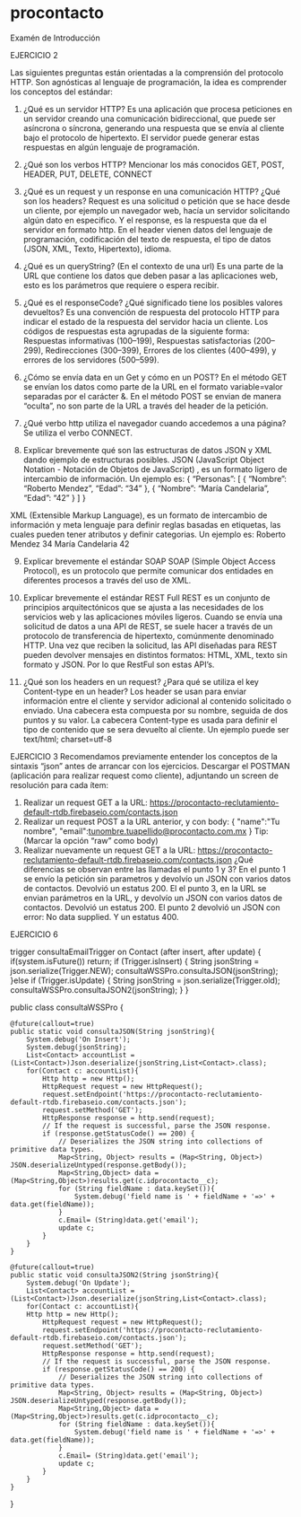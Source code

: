 # procontacto
Examén de Introducción

EJERCICIO 2

Las siguientes preguntas están orientadas a la comprensión del protocolo HTTP. Son agnósticas al lenguaje de programación, la idea es comprender los conceptos del estándar:
1.	¿Qué es un servidor HTTP? 
Es una aplicación que procesa peticiones en un servidor creando una comunicación bidireccional, que puede ser asíncrona o síncrona, generando una respuesta que se envía al cliente bajo el protocolo de hipertexto. El servidor puede generar estas respuestas en algún lenguaje de programación.
2.	¿Qué son los verbos HTTP? Mencionar los más conocidos
GET, POST, HEADER, PUT, DELETE, CONNECT
3.	¿Qué es un request y un response en una comunicación HTTP? ¿Qué son los headers? 
Request es una solicitud o petición que se hace desde un cliente, por ejemplo un navegador web, hacía un servidor solicitando algún dato en especifico. Y el response, es la respuesta que da el servidor en formato http. En el header vienen datos del lenguaje de programación, codificación del texto de respuesta, el tipo de datos (JSON, XML, Texto, Hipertexto), idioma.
4.	¿Qué es un queryString? (En el contexto de una url)
Es una parte de la URL que contiene los datos que deben pasar a las aplicaciones web, esto es los parámetros que requiere o espera recibir.
5.	¿Qué es el responseCode? ¿Qué significado tiene los posibles valores devueltos?
Es una convención de respuesta del protocolo HTTP para indicar el estado de la respuesta del servidor hacia un cliente.
Los códigos de respuestas esta agrupadas de la siguiente forma:
Respuestas informativas (100–199),
Respuestas satisfactorias (200–299),
Redirecciones (300–399),
Errores de los clientes (400–499),
y errores de los servidores (500–599).

6.	¿Cómo se envía data en un Get y cómo en un POST? 
En el método GET se envían los datos como parte de la URL en el formato variable=valor separadas por el carácter &.
En el método POST se envian de manera “oculta”, no son parte de la URL a través del header de la petición.
7.	¿Qué verbo http utiliza el navegador cuando accedemos a una página?
Se utiliza el verbo CONNECT.
8.	Explicar brevemente qué son las estructuras de datos JSON y XML dando ejemplo de estructuras posibles.
JSON (JavaScript Object Notation - Notación de Objetos de JavaScript) , es un formato ligero de intercambio de información. Un ejemplo es:
{
“Personas”: [
	{
	“Nombre”: “Roberto Mendez”,
	“Edad”: “34”
	},
	{
	“Nombre”: “María Candelaria”,
	“Edad”: “42”
	}
]
}

XML (Extensible Markup Language), es un formato de intercambio de información y meta lenguaje para definir reglas basadas en etiquetas, las cuales pueden tener atributos y definir categorias. Un ejemplo es:
<Personas>
	<Persona>
		<Nombre> Roberto Mendez </Nombre>
		<Edad>34</Edad>
	</Persona>
	<Persona>
		<Nombre> María Candelaria </Nombre>
		<Edad>42</Edad>
	</Persona>
</Personas>


9.	Explicar brevemente el estándar SOAP
SOAP (Simple Object Access Protocol), es un protocolo que permite comunicar dos entidades en diferentes procesos a través del uso de XML. 

10.	Explicar brevemente el estándar REST Full
REST es un conjunto de principios arquitectónicos que se ajusta a las necesidades de los servicios web y las aplicaciones móviles ligeros. Cuando se envía una solicitud de datos a una API de REST, se suele hacer a través de un protocolo de transferencia de hipertexto, comúnmente denominado HTTP. Una vez que reciben la solicitud, las API diseñadas para REST pueden devolver mensajes en distintos formatos: HTML, XML, texto sin formato y JSON. Por lo que RestFul son estas API’s.

11.	¿Qué son los headers en un request? ¿Para qué se utiliza el key Content-type en un header?
Los header se usan para enviar información entre el cliente y servidor adicional al contenido solicitado o enviado. Una cabecera esta compuesta por su nombre, seguida de dos puntos y su valor.
La cabecera Content-type es usada para definir el tipo de contenido que se sera devuelto al cliente. Un ejemplo puede ser text/html; charset=utf-8

EJERCICIO 3
Recomendamos previamente entender los conceptos de la sintaxis “json” antes de arrancar con los ejercicios.
Descargar el POSTMAN (aplicación para realizar request como cliente), adjuntando un screen de resolución para cada ítem:

1.	Realizar un request GET a la URL: https://procontacto-reclutamiento-default-rtdb.firebaseio.com/contacts.json
2.	Realizar un request POST a la URL anterior, y con body:
{
"name":"Tu nombre",
"email":tunombre.tuapellido@procontacto.com.mx
}
Tip: (Marcar la opción “raw” como body)
3.	Realizar nuevamente un request GET a la URL: https://procontacto-reclutamiento-default-rtdb.firebaseio.com/contacts.json
¿Qué diferencias se observan entre las llamadas el punto 1 y 3?
En el punto 1 se envío la petición sin parametros y devolvío un JSON con varios datos de contactos. Devolvió un estatus 200.
El el punto 3, en la URL se envian parámetros en la URL, y devolvío un JSON con varios datos de contactos. Devolvió un estatus 200.
El punto 2 devolvió un JSON con error: No data supplied. Y un estatus 400.

EJERCICIO 6

trigger consultaEmailTrigger on Contact (after insert, after update) {
	if(system.isFuture()) return;
    if (Trigger.isInsert) {
		String jsonString = json.serialize(Trigger.NEW);
        consultaWSSPro.consultaJSON(jsonString);
    }else if (Trigger.isUpdate) {
        String jsonString = json.serialize(Trigger.old);
        consultaWSSPro.consultaJSON2(jsonString);
    }
}

public class consultaWSSPro {
    
    @future(callout=true)
    public static void consultaJSON(String jsonString){
        System.debug('On Insert');
        System.debug(jsonString);
       	List<Contact> accountList = (List<Contact>)Json.deserialize(jsonString,List<Contact>.class);
        for(Contact c: accountList){
        	Http http = new Http();
        	HttpRequest request = new HttpRequest();
	        request.setEndpoint('https://procontacto-reclutamiento-default-rtdb.firebaseio.com/contacts.json');
    	    request.setMethod('GET');
        	HttpResponse response = http.send(request);
	        // If the request is successful, parse the JSON response.
    	    if (response.getStatusCode() == 200) {
        	    // Deserializes the JSON string into collections of primitive data types.
            	Map<String, Object> results = (Map<String, Object>) JSON.deserializeUntyped(response.getBody());
				Map<String,Object> data = (Map<String,Object>)results.get(c.idprocontacto__c);
				for (String fieldName : data.keySet()){
        	    	System.debug('field name is ' + fieldName + '=>' + data.get(fieldName));
            	}
                c.Email= (String)data.get('email');
            	update c;
	    	}
    	}
    }
    
    @future(callout=true)
    public static void consultaJSON2(String jsonString){
        System.debug('On Update');
       	List<Contact> accountList = (List<Contact>)Json.deserialize(jsonString,List<Contact>.class);
        for(Contact c: accountList){
        Http http = new Http();
        	HttpRequest request = new HttpRequest();
	        request.setEndpoint('https://procontacto-reclutamiento-default-rtdb.firebaseio.com/contacts.json');
    	    request.setMethod('GET');
        	HttpResponse response = http.send(request);
	        // If the request is successful, parse the JSON response.
    	    if (response.getStatusCode() == 200) {
        	    // Deserializes the JSON string into collections of primitive data types.
            	Map<String, Object> results = (Map<String, Object>) JSON.deserializeUntyped(response.getBody());
				Map<String,Object> data = (Map<String,Object>)results.get(c.idprocontacto__c);
				for (String fieldName : data.keySet()){
        	    	System.debug('field name is ' + fieldName + '=>' + data.get(fieldName));
            	}
                c.Email= (String)data.get('email');
            	update c;
	    	}
        }
    }
}
